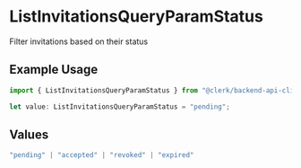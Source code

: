 # ListInvitationsQueryParamStatus

Filter invitations based on their status

## Example Usage

```typescript
import { ListInvitationsQueryParamStatus } from "@clerk/backend-api-client/models/operations";

let value: ListInvitationsQueryParamStatus = "pending";
```

## Values

```typescript
"pending" | "accepted" | "revoked" | "expired"
```